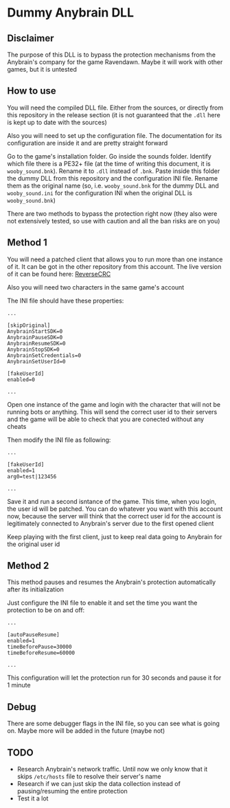 # Dummy Anybrain DLL

## Disclaimer

The purpose of this DLL is to bypass the protection mechanisms from the Anybrain's company for the game Ravendawn. Maybe it will work with other games, but it is untested

## How to use

You will need the compiled DLL file. Either from the sources, or directly from this repository in the release section (it is not guaranteed that the `.dll` here is kept up to date with the sources)

Also you will need to set up the configuration file. The documentation for its configuration are inside it and are pretty straight forward

Go to the game's installation folder. Go inside the sounds folder. Identify which file there is a PE32+ file (at the time of writing this document, it is `wooby_sound.bnk`). Rename it to `.dll` instead of `.bnk`. Paste inside this folder the dummy DLL from this repository and the configuration INI file. Rename them as the original name (so, i.e. `wooby_sound.bnk` for the dummy DLL and `wooby_sound.ini` for the configuration INI when the original DLL is `wooby_sound.bnk`)

There are two methods to bypass the protection right now (they also were not extensively tested, so use with caution and all the ban risks are on you)

## Method 1

You will need a patched client that allows you to run more than one instance of it. It can be got in the other repository from this account. The live version of it can be found here: [ReverseCRC](https://sultansofcode.github.io/ReverseCRC/web)

Also you will need two characters in the same game's account

The INI file should have these properties:

```
...

[skipOriginal]
AnybrainStartSDK=0
AnybrainPauseSDK=0
AnybrainResumeSDK=0
AnybrainStopSDK=0
AnybrainSetCredentials=0
AnybrainSetUserId=0

[fakeUserId]
enabled=0

...
```

Open one instance of the game and login with the character that will not be running bots or anything. This will send the correct user id to their servers and the game will be able to check that you are conected without any cheats

Then modify the INI file as following:

```
...

[fakeUserId]
enabled=1
arg0=test|123456

...
```

Save it and run a second isntance of the game. This time, when you login, the user id will be patched. You can do whatever you want with this account now, because the server will think that the correct user id for the account is legitimately connected to Anybrain's server due to the first opened client

Keep playing with the first client, just to keep real data going to Anybrain for the original user id

## Method 2

This method pauses and resumes the Anybrain's protection automatically after its initialization

Just configure the INI file to enable it and set the time you want the protection to be on and off:

```
...

[autoPauseResume]
enabled=1
timeBeforePause=30000
timeBeforeResume=60000

...
```

This configuration will let the protection run for 30 seconds and pause it for 1 minute

## Debug

There are some debugger flags in the INI file, so you can see what is going on. Maybe more will be added in the future (maybe not)

## TODO

- Research Anybrain's network traffic. Until now we only know that it skips `/etc/hosts` file to resolve their server's name
- Research if we can just skip the data collection instead of pausing/resuming the entire protection
- Test it a lot
